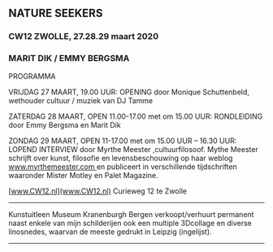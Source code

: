 ## NATURE SEEKERS

### CW12  ZWOLLE, 27.28.29 maart 2020

### MARIT DIK / EMMY BERGSMA

PROGRAMMA

VRIJDAG 27 MAART, 19.00 UUR: OPENING door Monique Schuttenbeld, wethouder cultuur / muziek van DJ Tamme

ZATERDAG 28 MAART, OPEN 11.00-17.00 met om 15.00 UUR: RONDLEIDING door Emmy Bergsma en Marit Dik

ZONDAG 29 MAART, OPEN 11-17.00 met om 15.00 UUR – 16.30 UUR: LOPEND INTERVIEW door Myrthe Meester ,cultuurfilosoof.
Mythe Meester schrijft over kunst, filosofie en levensbeschouwing op haar weblog [www.myrthemeester.com ](www.myrthemeester.com) en publiceert in verschillende tijdschriften waaronder Mister Motley en Palet Magazine.

[www.CW12.nl](www.CW12.nl)  Curieweg 12 te Zwolle

______________________________________________________________________________________________________________________________


Kunstuitleen Museum Kranenburgh Bergen verkoopt/verhuurt permanent naast enkele van mijn schilderijen ook een multiple 3Dcollage en diverse linosnedes, waarvan de meeste gedrukt in Leipzig (ingelijst).

______________________________________________________________________________________________________________________________
